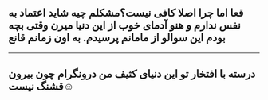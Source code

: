 قعا 
اما چرا اصلا کافی نیست؟مشکلم چیه
شاید اعتماد به نفس ندارم و هنو
آدمای خوب از این دنیا میرن وقتی بچه بودم این سوالو از مامانم پرسیدم.
به
اون زمانم قانع
---
---
درسته با افتخار تو این دنیای کثیف من درونگرام چون بیرون قشنگ نیست☺️
---

